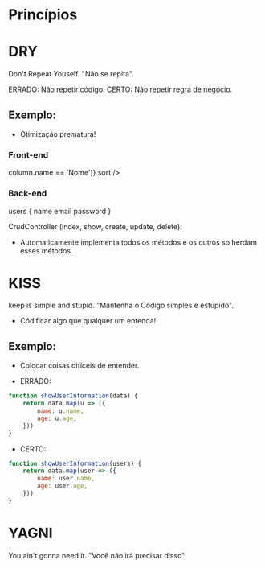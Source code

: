 # Princípios

# DRY

Don't Repeat Youself.
"Não se repita".

ERRADO: Não repetir código.
CERTO: Não repetir regra de negócio.

## Exemplo: 

- Otimização prematura!

### Front-end

<Table columns={[NOME]} data={[]} parseData={(columns => column.name == 'Nome')} sort />

### Back-end

users {
    name
    email
    password
}

CrudController (index, show, create, update, delete):

- Automaticamente implementa todos os métodos e os outros so herdam esses métodos.

# KISS

keep is simple and stupid.
"Mantenha o Código simples e estúpido".

- Códificar algo que qualquer um entenda!

## Exemplo:

- Colocar coisas difíceis de entender. 

- ERRADO:

```js
function showUserInformation(data) {
    return data.map(u => ({
        name: u.name,
        age: u.age,
    }))
}
```
- CERTO:

```js
function showUserInformation(users) {
    return data.map(user => ({
        name: user.name,
        age: user.age,
    }))
}
```

# YAGNI

You ain't gonna need it.
"Você não irá precisar disso".